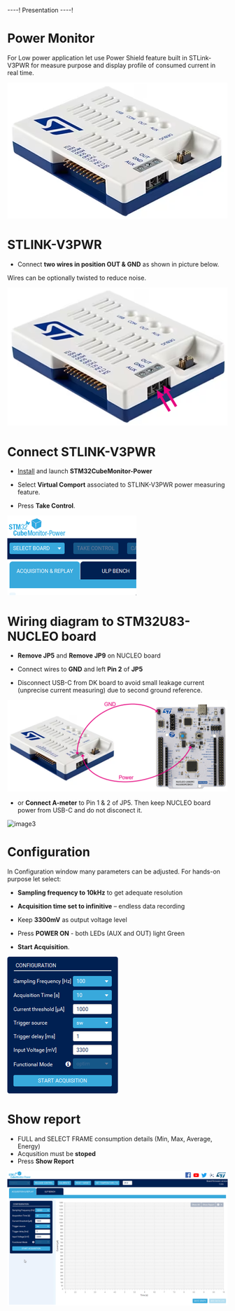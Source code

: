 ----!
Presentation
----!
# Power Monitor
For Low power application let use Power Shield feature built in STLink-V3PWR for measure purpose and display profile of consumed current in real time.

![image](./img/V3PWR.png) 

# STLINK-V3PWR
- Connect **two wires in position OUT & GND** as shown in picture below. 

<ainfo>
Wires can be optionally twisted to reduce noise.
</ainfo> 
<p> </p>

![image](./img/V3PWRwire.png)


# Connect STLINK-V3PWR
- [Install](https://www.st.com/en/development-tools/stm32cubemonpwr.html) and launch **STM32CubeMonitor-Power**

- Select **Virtual Comport** associated to STLINK-V3PWR power measuring feature.

- Press **Take Control**.

![gif1](./img/CubeMX_PwrMon_SelectBoard.gif)

# Wiring diagram to STM32U83-NUCLEO board
- **Remove JP5** and **Remove JP9** on NUCLEO board

- Connect wires to **GND** and left **Pin 2** of **JP5**
  
- Disconnect USB-C from DK board to avoid small leakage current (unprecise current measuring) due to second ground reference.

![image2](./img/wiring.png) 

- or **Connect A-meter** to Pin 1 & 2 of JP5. Then keep NUCLEO board power from USB-C and do not disconect it. 
  
![image3](./img/Ameter.png) 

# Configuration
In Configuration window many parameters can be adjusted. For hands-on purpose let select:

- **Sampling frequency to 10kHz** to get adequate resolution

- **Acquisition time set to infinitive** – endless data recording

- Keep **3300mV** as output voltage level

- Press **POWER ON** - both LEDs (AUX and OUT) light Green

- **Start Acquisition**.

![gif2](./img/CubeMX_PwrMon_Conf.gif)

# Show report
- FULL and SELECT FRAME consumption details (Min, Max, Average, Energy)
- Acqusition must be **stoped**
- Press **Show Report**

![gif3](./img/showreport.gif)



